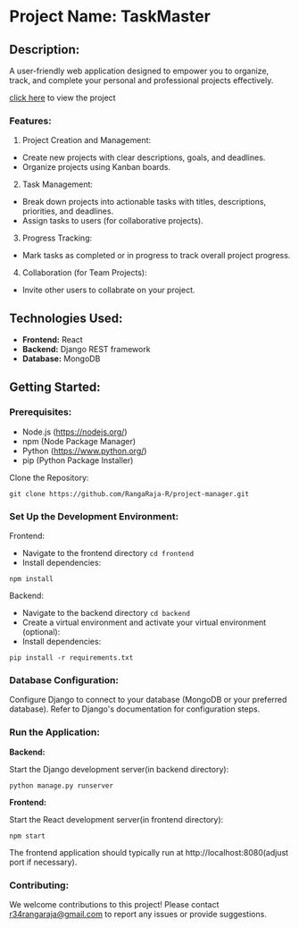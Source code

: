 # Project Name: TaskMaster

## Description:

A user-friendly web application designed to empower you to organize, track, and complete your personal and professional projects effectively.

[click here](https://rangaraja-r.github.io/Project-Manager/) to view the project

### Features:

1. Project Creation and Management:

-   Create new projects with clear descriptions, goals, and deadlines.
-   Organize projects using Kanban boards.

2. Task Management:

-   Break down projects into actionable tasks with titles, descriptions, priorities, and deadlines.
-   Assign tasks to users (for collaborative projects).

3. Progress Tracking:

-   Mark tasks as completed or in progress to track overall project progress.

4. Collaboration (for Team Projects):

-   Invite other users to collabrate on your project.

## Technologies Used:

-   **Frontend:** React
-   **Backend:** Django REST framework
-   **Database:** MongoDB

## Getting Started:

### Prerequisites:

-   Node.js (https://nodejs.org/)
-   npm (Node Package Manager)
-   Python (https://www.python.org/)
-   pip (Python Package Installer)

Clone the Repository:

```
git clone https://github.com/RangaRaja-R/project-manager.git
```

### Set Up the Development Environment:

Frontend:

-   Navigate to the frontend directory `cd frontend`
-   Install dependencies:

```
npm install
```

Backend:

-   Navigate to the backend directory `cd backend`
-   Create a virtual environment and activate your virtual environment (optional):
-   Install dependencies:

```
pip install -r requirements.txt
```

### Database Configuration:

Configure Django to connect to your database (MongoDB or your preferred database). Refer to Django's documentation for configuration steps.

### Run the Application:

**Backend:**

Start the Django development server(in backend directory):

```
python manage.py runserver
```

**Frontend:**

Start the React development server(in frontend directory):

```
npm start
```

The frontend application should typically run at http://localhost:8080(adjust port if necessary).

### Contributing:

We welcome contributions to this project! Please contact r34rangaraja@gmail.com to report any issues or provide suggestions.

